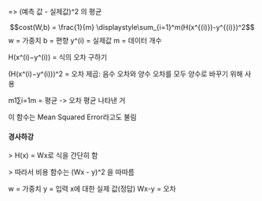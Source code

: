 => (예측 값 - 실제값)^2 의 평균

$$cost(W,b) = \frac{1}{m} \displaystyle\sum_{i=1}^m(H(x^{(i)})-y^{(i)})^2$$
w = 가중치
b = 편향
y^(i) = 실제값
m = 데이터 개수

H(x^(i)−y^(i)) = 식의 오차 구하기

(H(x^(i)−y^(i)))^2 = 오차 제곱: 음수 오차와 양수 오차를 모두 양수로 바꾸기 위해 사용

m1​∑i=1m = 평균 -> 오차 평균 나타낸 거


이 함수는 Mean Squared Error라고도 불림



#### 경사하강
\> H(x) = Wx로 식을 간단히 함

\> 따라서 비용 함수는 (Wx - y)^2 을 따따름

w = 가중치
y = 입력  x에 대한 실제 값(정답)
Wx-y = 오차
